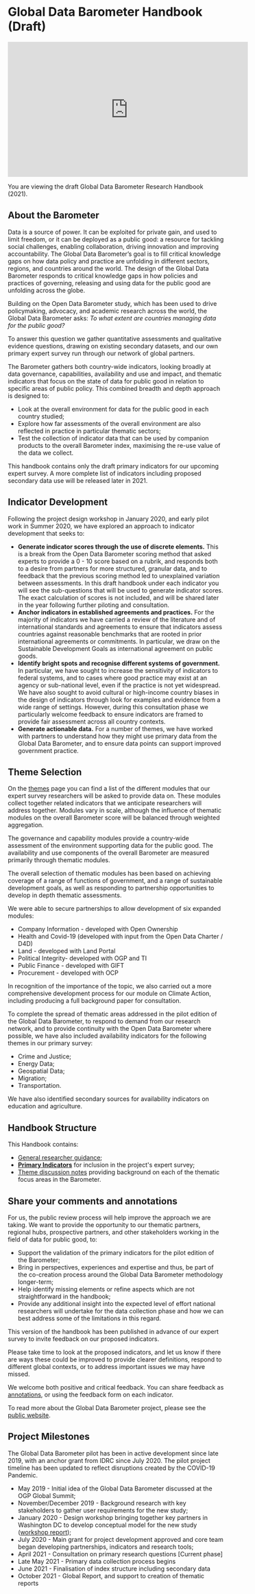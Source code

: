 # Global Data Barometer Handbook (Draft)

<iframe width="560" height="315" src="https://www.youtube.com/embed/j1AwnZdGQZI?controls=0" title="YouTube video player" frameborder="0" allow="accelerometer; autoplay; clipboard-write; encrypted-media; gyroscope; picture-in-picture" allowfullscreen></iframe>

You are viewing the draft Global Data Barometer Research Handbook (2021).
## About the Barometer

Data is a source of power. It can be exploited for private gain, and used to limit freedom, or it can be deployed as a public good: a resource for tackling social challenges, enabling collaboration, driving innovation and improving accountability. The Global Data Barometer’s goal is to fill critical knowledge gaps on how data policy and practice are unfolding in different sectors, regions, and countries around the world. The design of the Global Data Barometer responds to critical knowledge gaps in how policies and practices of governing, releasing and using data for the public good are unfolding across the globe.

Building on the Open Data Barometer study, which has been used to drive policymaking, advocacy, and academic research across the world, the Global Data Barometer asks: _To what extent are countries managing data for the public good?_

To answer this question we gather quantitative assessments and qualitative evidence questions, drawing on existing secondary datasets, and our own primary expert survey run through our network of global partners. 

The Barometer gathers both country-wide indicators, looking broadly at data governance, capabilities, availability and use and impact, and thematic indicators that focus on the state of data for public good in relation to specific areas of public policy. This combined breadth and depth approach is designed to:

*   Look at the overall environment for data for the public good in each country studied;
*   Explore how far assessments of the overall environment are also reflected in practice in particular thematic sectors;
*   Test the collection of indicator data that can be used by companion products to the overall Barometer index, maximising the re-use value of the data we collect.

This handbook contains only the draft primary indicators for our upcoming expert survey. A more complete list of indicators including proposed secondary data use will be released later in 2021.

## Indicator Development

Following the project design workshop in January 2020, and early pilot work in Summer 2020, we have explored an approach to indicator development that seeks to: 

*   **Generate indicator scores through the use of discrete elements.** This is a break from the Open Data Barometer scoring method that asked experts to provide a 0 - 10 score based on a rubrik, and responds both to a desire from partners for more structured, granular data, and to feedback that the previous scoring method led to unexplained variation between assessments. In this draft handbook under each indicator you will see the sub-questions that will be used to generate indicator scores. The exact calculation of scores is not included, and will be shared later in the year following further piloting and consultation. 
*   **Anchor indicators in established agreements and practices.** For the majority of indicators we have carried a review of the literature and of international standards and agreements to ensure that indicators assess countries against reasonable benchmarks that are rooted in prior international agreements or commitments. In particular, we draw on the Sustainable Development Goals as international agreement on public goods. 
*  **Identify bright spots and recognise different systems of government.** In particular, we have sought to increase the sensitivity of indicators to federal systems, and to cases where good practice may exist at an agency or sub-national level, even if the practice is not yet widespread. We have also sought to avoid cultural or high-income country biases in the design of indicators through look for examples and evidence from a wide range of settings. However, during this consultation phase we particularly welcome feedback to ensure indicators are framed to provide fair assessment across all country contexts.  
*   **Generate actionable data.** For a number of themes, we have worked with partners to understand how they might use primary data from the Global Data Barometer, and to ensure data points can support improved government practice.

## Theme Selection

On the [themes](themes/) page you can find a list of the different modules that our expert survey researchers will be asked to provide data on. These modules collect together related indicators that we anticipate researchers will address together. Modules vary in scale, although the influence of thematic modules on the overall Barometer score will be balanced through weighted aggregation. 

The governance and capability modules provide a country-wide assessment of the environment supporting data for the public good. The availability and use components of the overall Barometer are measured primarily through thematic modules. 

The overall selection of thematic modules has been based on achieving coverage of a range of functions of government, and a range of sustainable development goals, as well as responding to partnership opportunities to develop in depth thematic assessments. 

We were able to secure partnerships to allow development of six expanded modules:

* Company Information - developed with Open Ownership 
* Health and Covid-19 (developed with input from the Open Data Charter / D4D) 
* Land - developed with Land Portal  
* Political Integrity- developed with OGP and TI 
* Public Finance - developed with GIFT 
* Procurement - developed with OCP 

In recognition of the importance of the topic, we also carried out a more comprehensive development process for our module on Climate Action, including producing a full background paper for consultation. 

To complete the spread of thematic areas addressed in the pilot edition of the Global Data Barometer, to respond to demand from our research network, and to provide continuity with the Open Data Barometer where possible, we have also included availability indicators for the following themes in our primary survey: 

* Crime and Justice;
* Energy Data; 
* Geospatial Data;
* Migration;
* Transportation.

We have also identified secondary sources for availability indicators on education and agriculture. 

## Handbook Structure

This Handbook contains:

* [General researcher guidance](/guidance/);
* **[Primary Indicators](/indicators/)** for inclusion in the project's expert survey;
* [Theme discussion notes](/themes/) providing background on each of the thematic focus areas in the Barometer.
## Share your comments and annotations

For us, the public review process will help improve the approach we are taking. We want to provide the opportunity to our thematic partners, regional hubs, prospective partners, and other stakeholders working in the field of data for public good, to: 

* Support the validation of the primary indicators for the pilot edition of the Barometer;
* Bring in perspectives, experiences and expertise and thus, be part of the co-creation process around the Global Data Barometer methodology longer-term; 
* Help identify missing elements or refine aspects which are not straightforward in the handbook; 
* Provide any additional insight into the expected level of effort national researchers will undertake for the data collection phase and how we can best address some of the limitations in this regard. 

This version of the handbook has been published in advance of our expert survey to invite feedback on our proposed indicators.

Please take time to look at the proposed indicators, and let us know if there are ways these could be improved to provide clearer definitions, respond to different global contexts, or to address important issues we may have missed.

We welcome both positive and critical feedback. You can share feedback as [annotations](annotate.md), or using the feedback form on each indicator.

To read more about the Global Data Barometer project, please see the [public website](https://globaldatabarometer.org).

## Project Milestones

The Global Data Barometer pilot has been in active development since late 2019, with an anchor grant from IDRC since July 2020. The pilot project timeline has been updated to reflect disruptions created by the COVID-19 Pandemic. 

* May 2019 - Initial idea of the Global Data Barometer discussed at the OGP Global Summit;
* November/December 2019 - Background research with key stakeholders to gather user requirements for the new study;
* January 2020 - Design workshop bringing together key partners in Washington DC to develop conceptual model for the new study  ([workshop report](https://globaldatabarometer.org/2020/01/reporting-back-on-our-first-design-workshop/));
* July 2020 - Main grant for project development approved and core team began developing partnerships, indicators and research tools;
* April 2021 - Consultation on primary research questions [Current phase]
* Late May 2021 - Primary data collection process begins
* June 2021 - Finalisation of index structure including secondary data
* October 2021 - Global Report, and support to creation of thematic reports
